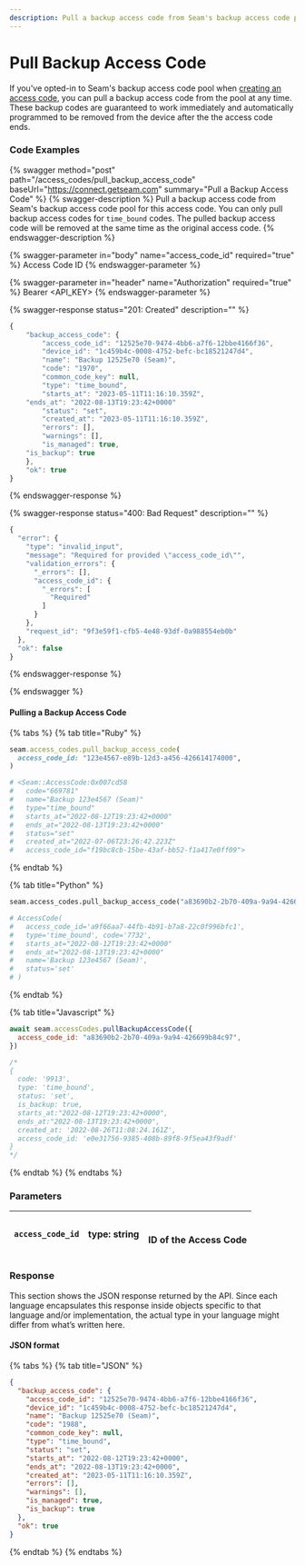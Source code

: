 ```yaml
---
description: Pull a backup access code from Seam's backup access code pool
---
```


# Pull Backup Access Code

If you've opted-in to Seam's backup access code pool when [creating an access code](https://docs.seam.co/latest/api-clients/access-codes/create-an-access-code), you can pull a backup access code from the pool at any time. These backup codes are guaranteed to work immediately
and automatically programmed to be removed from the device after the the access code ends.

### Code Examples

{% swagger method="post" path="/access_codes/pull_backup_access_code" baseUrl="https://connect.getseam.com" summary="Pull a Backup Access Code" %}
{% swagger-description %}
Pull a backup access code from Seam's backup access code pool for this access
code. You can only pull backup access codes for `time_bound` codes. The pulled
backup access code will be removed at the same time as the original access code.
{% endswagger-description %}

{% swagger-parameter in="body" name="access_code_id" required="true" %}
Access Code ID
{% endswagger-parameter %}

{% swagger-parameter in="header" name="Authorization" required="true" %}
Bearer <API_KEY>
{% endswagger-parameter %}

{% swagger-response status="201: Created" description="" %}

```javascript
{
	"backup_access_code": {
		"access_code_id": "12525e70-9474-4bb6-a7f6-12bbe4166f36",
		"device_id": "1c459b4c-0008-4752-befc-bc18521247d4",
		"name": "Backup 12525e70 (Seam)",
		"code": "1970",
		"common_code_key": null,
		"type": "time_bound",
		"starts_at": "2023-05-11T11:16:10.359Z",
    "ends_at": "2022-08-13T19:23:42+0000"
		"status": "set",
		"created_at": "2023-05-11T11:16:10.359Z",
		"errors": [],
		"warnings": [],
		"is_managed": true,
    "is_backup": true
	},
	"ok": true
}
```

{% endswagger-response %}

{% swagger-response status="400: Bad Request" description="" %}

```javascript
{
  "error": {
    "type": "invalid_input",
    "message": "Required for provided \"access_code_id\"",
    "validation_errors": {
      "_errors": [],
      "access_code_id": {
        "_errors": [
          "Required"
        ]
      }
    },
    "request_id": "9f3e59f1-cfb5-4e48-93df-0a988554eb0b"
  },
  "ok": false
}
```

{% endswagger-response %}

{% endswagger %}

#### Pulling a Backup Access Code

{% tabs %}
{% tab title="Ruby" %}

```ruby
seam.access_codes.pull_backup_access_code(
  access_code_id: "123e4567-e89b-12d3-a456-426614174000",
)

# <Seam::AccessCode:0x007cd58
#   code="669781"
#   name="Backup 123e4567 (Seam)"
#   type="time_bound"
#   starts_at="2022-08-12T19:23:42+0000"
#   ends_at="2022-08-13T19:23:42+0000"
#   status="set"
#   created_at="2022-07-06T23:26:42.223Z"
#   access_code_id="f19bc8cb-15be-43af-bb52-f1a417e0ff09">
```

{% endtab %}

{% tab title="Python" %}

```python
seam.access_codes.pull_backup_access_code("a83690b2-2b70-409a-9a94-426699b84c97")

# AccessCode(
#   access_code_id='a9f66aa7-44fb-4b91-b7a8-22c0f996bfc1',
#   type='time_bound', code='7732',
#   starts_at="2022-08-12T19:23:42+0000"
#   ends_at="2022-08-13T19:23:42+0000"
#   name='Backup 123e4567 (Seam)',
#   status='set'
# )
```

{% endtab %}

{% tab title="Javascript" %}

```javascript
await seam.accessCodes.pullBackupAccessCode({
  access_code_id: "a83690b2-2b70-409a-9a94-426699b84c97",
})

/*
{
  code: '9913',
  type: 'time_bound',
  status: 'set',
  is_backup: true,
  starts_at:"2022-08-12T19:23:42+0000",
  ends_at:"2022-08-13T19:23:42+0000",
  created_at: '2022-08-26T11:08:24.161Z',
  access_code_id: 'e0e31756-9385-408b-89f8-9f5ea43f9adf'
}
*/
```

{% endtab %}
{% endtabs %}

### Parameters

| `access_code_id` | type: string | <p><br>ID of the Access Code</p> |
| ---------------- | ------------ | -------------------------------- |

### Response

This section shows the JSON response returned by the API. Since each language encapsulates this response inside objects specific to that language and/or implementation, the actual type in your language might differ from what’s written here.

#### JSON format

{% tabs %}
{% tab title="JSON" %}

```json
{
  "backup_access_code": {
    "access_code_id": "12525e70-9474-4bb6-a7f6-12bbe4166f36",
    "device_id": "1c459b4c-0008-4752-befc-bc18521247d4",
    "name": "Backup 12525e70 (Seam)",
    "code": "1988",
    "common_code_key": null,
    "type": "time_bound",
    "status": "set",
    "starts_at": "2022-08-12T19:23:42+0000",
    "ends_at": "2022-08-13T19:23:42+0000",
    "created_at": "2023-05-11T11:16:10.359Z",
    "errors": [],
    "warnings": [],
    "is_managed": true,
    "is_backup": true
  },
  "ok": true
}
```

{% endtab %}
{% endtabs %}
